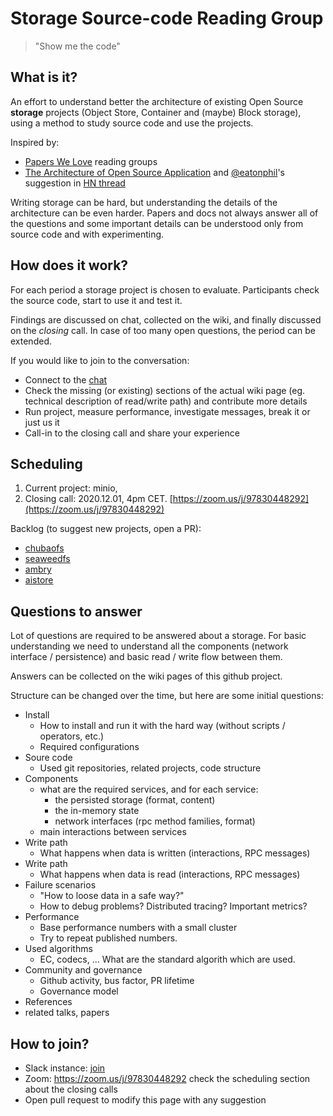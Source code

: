 # Storage Source-code Reading Group

> "Show me the code"

## What is it?

An effort to understand better the architecture of existing Open Source **storage** projects (Object Store, Container and (maybe) Block storage), using a method to study source code and use the projects.

Inspired by:

 * [Papers We Love](https://paperswelove.org/) reading groups
 * [The Architecture of Open Source Application](https://aosabook.org/en/index.html) and [@eatonphil](https://twitter.com/phil_eaton)'s suggestion in [HN thread](https://news.ycombinator.com/item?id=24332485)

Writing storage can be hard, but understanding the details of the architecture can be even harder. Papers and docs not always answer all of the questions and some important details can be understood only from source code and with experimenting.

## How does it work?

For each period a storage project is chosen to evaluate. Participants check the source code, start to use it and test it.

Findings are discussed on chat, collected on the wiki, and finally discussed on the *closing* call. In case of too many open questions, the period can be extended.

If you would like to join to the conversation:

 * Connect to the [chat](https://communityinviter.com/apps/stosorego/storage-source-code-reading-group)
 * Check the missing (or existing) sections of the actual wiki page (eg. technical description of read/write path) and contribute more details
 * Run project, measure performance, investigate messages, break it or just us it
 * Call-in to the closing call and share your experience

## Scheduling

 1. Current project: minio,
 2. Closing call: 2020.12.01, 4pm CET. [https://zoom.us/j/97830448292](https://zoom.us/j/97830448292)

Backlog (to suggest new projects, open a PR):

 * [chubaofs](https://github.com/chubaofs/chubaofs)
 * [seaweedfs](https://github.com/chrislusf/seaweedfs)
 * [ambry](https://github.com/linkedin/ambry)
 * [aistore](https://github.com/NVIDIA/aistore)

## Questions to answer

Lot of questions are required to be answered about a storage. For basic understanding we need to understand all the components (network interface / persistence) and basic read / write flow between them.

Answers can be collected on the wiki pages of this github project.

Structure can be changed over the time, but here are some initial questions:

 * Install
   * How to install and run it with the hard way (without scripts / operators, etc.)
   * Required configurations
 * Soure code
   * Used git repositories, related projects, code structure
 * Components
   * what are the required services, and for each service:
     * the persisted storage (format, content)
     * the in-memory state
     * network interfaces (rpc method families, format)
    * main interactions between services
 * Write path
   * What happens when data is written (interactions, RPC messages)
 * Write path
   * What happens when data is read (interactions, RPC messages)
 * Failure scenarios
   * "How to loose data in a safe way?"
   * How to debug problems? Distributed tracing? Important metrics?
 * Performance
   * Base performance numbers with a small cluster
   * Try to repeat published numbers.
 * Used algorithms
   * EC, codecs, ... What are the standard algorith which are used.
 * Community and governance
   * Github activity, bus factor, PR lifetime
   * Governance model
 * References
  * related talks, papers

## How to join?

 * Slack instance: [join](https://communityinviter.com/apps/stosorego/storage-source-code-reading-group)
 * Zoom: https://zoom.us/j/97830448292 check the scheduling section about the closing calls
 * Open pull request to modify this page with any suggestion
